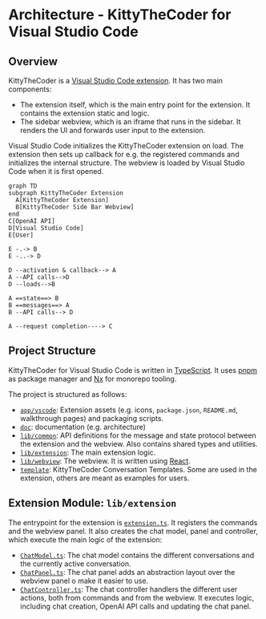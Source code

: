 # Architecture - KittyTheCoder for Visual Studio Code

## Overview

KittyTheCoder is a [Visual Studio Code extension](https://code.visualstudio.com/api). It has two main components:

- The extension itself, which is the main entry point for the extension. It contains the extension static and logic.
- The sidebar webview, which is an iframe that runs in the sidebar. It renders the UI and forwards user input to the extension.

Visual Studio Code initializes the KittyTheCoder extension on load. The extension then sets up callback for e.g. the registered commands and initializes the internal structure. The webview is loaded by Visual Studio Code when it is first opened.

```mermaid
graph TD
subgraph KittyTheCoder Extension
  A[KittyTheCoder Extension]
  B[KittyTheCoder Side Bar Webview]
end
C[OpenAI API]
D[Visual Studio Code]
E[User]

E -.-> B
E -..-> D

D --activation & callback--> A
A --API calls-->D
D --loads-->B

A ==state==> B
B ==messages==> A
B --API calls--> D

A --request completion----> C
```

## Project Structure

KittyTheCoder for Visual Studio Code is written in [TypeScript](https://www.typescriptlang.org/). It uses [pnpm](https://pnpm.io/) as package manager and [Nx](https://nx.dev/) for monorepo tooling.

The project is structured as follows:

- [`app/vscode`](https://github.com/srikanth235/kitty-the-coder/tree/main/app/vscode): Extension assets (e.g. icons, `package.json`, `README.md`, walkthrough pages) and packaging scripts.
- [`doc`](https://github.com/srikanth235/kitty-the-coder/tree/main/doc): documentation (e.g. architecture)
- [`lib/common`](https://github.com/srikanth235/kitty-the-coder/tree/main/lib/common): API definitions for the message and state protocol between the extension and the webview. Also contains shared types and utilities.
- [`lib/extension`](https://github.com/srikanth235/kitty-the-coder/tree/main/lib/extension): The main extension logic.
- [`lib/webview`](https://github.com/srikanth235/kitty-the-coder/tree/main/lib/webview): The webview. It is written using [React](https://reactjs.org/).
- [`template`](https://github.com/srikanth235/kitty-the-coder/tree/main/template): KittyTheCoder Conversation Templates. Some are used in the extension, others are meant as examples for users.

## Extension Module: `lib/extension`

The entrypoint for the extension is [`extension.ts`](https://github.com/srikanth235/kitty-the-coder/blob/main/lib/extension/src/extension.ts). It registers the commands and the webview panel. It also creates the chat model, panel and controller, which execute the main logic of the extension:

- [`ChatModel.ts`](https://github.com/srikanth235/kitty-the-coder/blob/main/lib/extension/src/chat/ChatModel.ts): The chat model contains the different conversations and the currently active conversation.
- [`ChatPanel.ts`](https://github.com/srikanth235/kitty-the-coder/blob/main/lib/extension/src/chat/ChatPanel.ts): The chat panel adds an abstraction layout over the webview panel o make it easier to use.
- [`ChatController.ts`](https://github.com/srikanth235/kitty-the-coder/blob/main/lib/extension/src/chat/ChatController.ts): The chat controller handlers the different user actions, both from commands and from the webview. It executes logic, including chat creation, OpenAI API calls and updating the chat panel.
